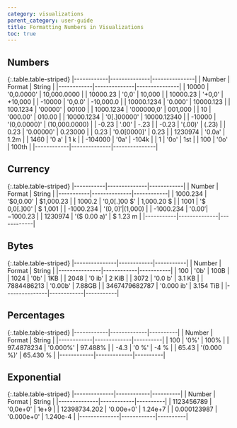 ```yaml
---
category: visualizations
parent_category: user-guide
title: Formatting Numbers in Visualizations
toc: true
---
```

## Numbers

{:.table.table-striped}
|------------|--------------|---------------| 
| Number     | Format       | String        | 
|------------|--------------|---------------| 
| 10000      | '0,0.0000'   | 10,000.0000   | 
| 10000.23   | '0,0'        | 10,000        | 
| 10000.23   | '+0,0'       | +10,000       | 
| -10000     | '0,0.0'      | -10,000.0     | 
| 10000.1234 | '0.000'      | 10000.123     | 
| 100.1234   | '00000'      | 00100         | 
| 1000.1234  | '000000,0'   | 001,000       | 
| 10         | '000.00'     | 010.00        | 
| 10000.1234 | '0[.]00000'  | 10000.12340   | 
| -10000     | '(0,0.0000)' | (10,000.0000) | 
| -0.23      | '.00'        | -.23          | 
| -0.23      | '(.00)'      | (.23)         | 
| 0.23       | '0.00000'    | 0.23000       | 
| 0.23       | '0.0[0000]'  | 0.23          | 
| 1230974    | '0.0a'       | 1.2m          | 
| 1460       | '0 a'        | 1 k           | 
| -104000    | '0a'         | -104k         | 
| 1          | '0o'         | 1st           | 
| 100        | '0o'         | 100th         | 
|------------|--------------|---------------| 

## Currency

{:.table.table-striped}
|-----------|--------------|------------| 
| Number    | Format       | String     | 
|-----------|--------------|------------| 
| 1000.234  | '$0,0.00'    | $1,000.23  | 
| 1000.2    | '0,0[.]00 $' | 1,000.20 $ | 
| 1001      | '$ 0,0[.]00' | $ 1,001    | 
| -1000.234 | '($0,0)'     | ($1,000)   | 
| -1000.234 | '$0.00'      | -$1000.23  | 
| 1230974   | '($ 0.00 a)' | $ 1.23 m   | 
|-----------|--------------|------------| 
                
## Bytes

{:.table.table-striped}
|---------------|------------|-----------| 
| Number        | Format     | String    | 
|---------------|------------|-----------| 
| 100           | '0b'       | 100B      | 
| 1024          | '0b'       | 1KB       | 
| 2048          | '0 ib'     | 2 KiB     | 
| 3072          | '0.0 b'    | 3.1 KB    | 
| 7884486213    | '0.00b'    | 7.88GB    | 
| 3467479682787 | '0.000 ib' | 3.154 TiB | 
|---------------|------------|-----------| 
                
## Percentages

{:.table.table-striped}
|------------|-------------|----------| 
| Number     | Format      | String   | 
|------------|-------------|----------| 
| 100        | '0%'        | 100%     | 
| 97.4878234 | '0.000%'    | 97.488%  | 
| -4.3       | '0 %'       | -4 %     | 
| 65.43      | '(0.000 %)' | 65.430 % | 
|------------|-------------|----------| 
                
## Exponential

{:.table.table-striped}
|--------------|------------|----------| 
| Number       | Format     | String   | 
|--------------|------------|----------| 
| 1123456789   | '0,0e+0'   | 1e+9     | 
| 12398734.202 | '0.00e+0'  | 1.24e+7  | 
| 0.000123987  | '0.000e+0' | 1.240e-4 | 
|--------------|------------|----------| 
